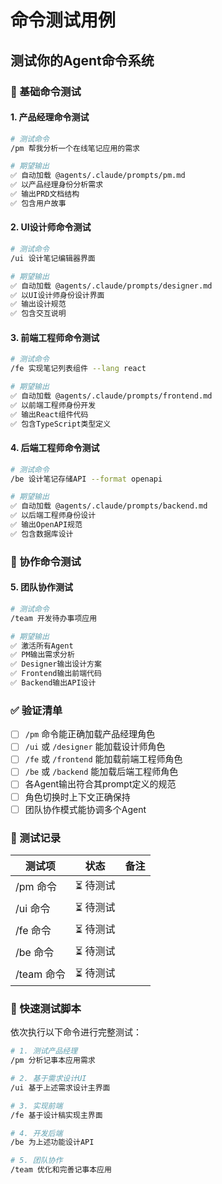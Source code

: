 # 命令测试用例

## 测试你的Agent命令系统

### 🧪 基础命令测试

#### 1. 产品经理命令测试
```bash
# 测试命令
/pm 帮我分析一个在线笔记应用的需求

# 期望输出
✅ 自动加载 @agents/.claude/prompts/pm.md
✅ 以产品经理身份分析需求
✅ 输出PRD文档结构
✅ 包含用户故事
```

#### 2. UI设计师命令测试
```bash
# 测试命令
/ui 设计笔记编辑器界面

# 期望输出
✅ 自动加载 @agents/.claude/prompts/designer.md
✅ 以UI设计师身份设计界面
✅ 输出设计规范
✅ 包含交互说明
```

#### 3. 前端工程师命令测试
```bash
# 测试命令
/fe 实现笔记列表组件 --lang react

# 期望输出
✅ 自动加载 @agents/.claude/prompts/frontend.md
✅ 以前端工程师身份开发
✅ 输出React组件代码
✅ 包含TypeScript类型定义
```

#### 4. 后端工程师命令测试
```bash
# 测试命令
/be 设计笔记存储API --format openapi

# 期望输出
✅ 自动加载 @agents/.claude/prompts/backend.md
✅ 以后端工程师身份设计
✅ 输出OpenAPI规范
✅ 包含数据库设计
```

### 🔄 协作命令测试

#### 5. 团队协作测试
```bash
# 测试命令
/team 开发待办事项应用

# 期望输出
✅ 激活所有Agent
✅ PM输出需求分析
✅ Designer输出设计方案
✅ Frontend输出前端代码
✅ Backend输出API设计
```

### ✅ 验证清单

- [ ] `/pm` 命令能正确加载产品经理角色
- [ ] `/ui` 或 `/designer` 能加载设计师角色
- [ ] `/fe` 或 `/frontend` 能加载前端工程师角色
- [ ] `/be` 或 `/backend` 能加载后端工程师角色
- [ ] 各Agent输出符合其prompt定义的规范
- [ ] 角色切换时上下文正确保持
- [ ] 团队协作模式能协调多个Agent

### 📝 测试记录

| 测试项 | 状态 | 备注 |
|--------|------|------|
| /pm 命令 | ⏳ 待测试 | |
| /ui 命令 | ⏳ 待测试 | |
| /fe 命令 | ⏳ 待测试 | |
| /be 命令 | ⏳ 待测试 | |
| /team 命令 | ⏳ 待测试 | |

### 🚀 快速测试脚本

依次执行以下命令进行完整测试：

```bash
# 1. 测试产品经理
/pm 分析记事本应用需求

# 2. 基于需求设计UI
/ui 基于上述需求设计主界面

# 3. 实现前端
/fe 基于设计稿实现主界面

# 4. 开发后端
/be 为上述功能设计API

# 5. 团队协作
/team 优化和完善记事本应用
```